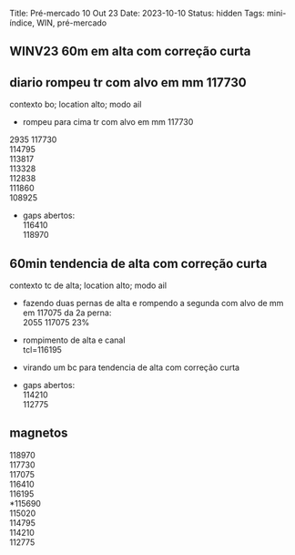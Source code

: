 Title: Pré-mercado 10 Out 23
Date: 2023-10-10
Status: hidden
Tags: mini-índice, WIN, pré-mercado

## WINV23  60m em alta com correção curta  

## diario  rompeu tr com alvo em mm 117730  
contexto bo; location alto; modo  ail  

* rompeu para cima tr com alvo em mm 117730  

2935
117730  
114795  
113817  
113328  
112838  
111860  
108925  

* gaps abertos:  
116410  
118970  

## 60min  tendencia de alta com correção curta  
contexto tc de alta; location alto; modo  ail  


* fazendo duas pernas de alta e rompendo a segunda com alvo de mm em 117075 da 2a perna:  
2055
117075
23%

* rompimento de  alta e canal  
tcl=116195  

* virando um bc para tendencia de alta com correção curta  

* gaps abertos:  
114210  
112775  


## magnetos 
118970  
117730  
117075  
116410  
116195  
*115690  
115020  
114795  
114210  
112775  

